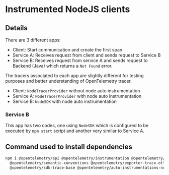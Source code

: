 # Instrumented NodeJS clients

## Details

There are 3 different apps:
- Client: Start communication and create the first span
- Service A: Receives request from client and sends request to Service B
- Service B: Receives request from service A and sends request to Backend (Java) which returns a `Not Found` error.

The tracers associated to each app are slightly different for testing purposes and better understanding of OpenTelemetry tracer.
- Client: `NodeTracerProvider` without node auto instrumentation
- Service A: `NodeTracerProvider` with node auto instrumentation
- Service B: `NodeSDK` with node auto instrumentation

### Service B
This app has two codes, one using `NodeSDK` which is configured to be executed by `npm start` script and another very similar to Service A.

## Command used to install dependencies
```bash
npm i @opentelemetry/api @opentelemetry/instrumentation @opentelemetry/instrumentation-http @opentelemetry/resources \
  @opentelemetry/semantic-conventions @opentelemetry/exporter-trace-otlp-http @opentelemetry/sdk-node @opentelemetry/sdk-trace-node \
  @opentelemetry/sdk-trace-base @opentelemetry/auto-instrumentations-node
```